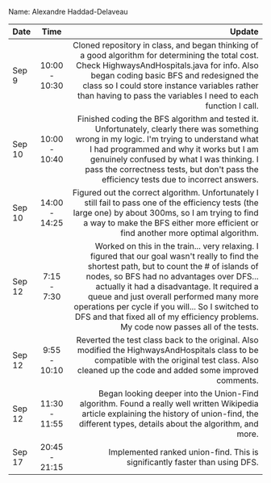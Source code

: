 Name: Alexandre Haddad-Delaveau

| Date   |     Time      |                                                                                                                                                                                                                                                                                                                                                                                                                           Update |
|:-------|:-------------:|---------------------------------------------------------------------------------------------------------------------------------------------------------------------------------------------------------------------------------------------------------------------------------------------------------------------------------------------------------------------------------------------------------------------------------:|
| Sep 9  | 10:00 - 10:30 |                                                                                                                   Cloned repository in class, and began thinking of a good algorithm for determining the total cost. Check HighwaysAndHospitals.java for info. Also began coding basic BFS and redesigned the class so I could store instance variables rather than having to pass the variables I need to each function I call. |
| Sep 10 | 10:00 - 10:40 |                                                                                                   Finished coding the BFS algorithm and tested it. Unfortunately, clearly there was something wrong in my logic. I'm trying to understand what I had programmed and why it works but I am genuinely confused by what I was thinking. I pass the correctness tests, but don't pass the efficiency tests due to incorrect answers. |
| Sep 10 | 14:00 - 14:25 |                                                                                                                                                                                     Figured out the correct algorithm. Unfortunately I still fail to pass one of the efficiency tests (the large one) by about 300ms, so I am trying to find a way to make the BFS either more efficient or find another more optimal algorithm. |
| Sep 12 |  7:15 - 7:30  | Worked on this in the train... very relaxing. I figured that our goal wasn't really to find the shortest path, but to count the # of islands of nodes, so BFS had no advantages over DFS... actually it had a disadvantage. It required a queue and just overall performed many more operations per cycle if you will... So I switched to DFS and that fixed all of my efficiency problems. My code now passes all of the tests. |
| Sep 12 | 9:55 - 10:10  |                                                                                                                                                                                                                             Reverted the test class back to the original. Also modified the HighwaysAndHospitals class to be compatible with the original test class. Also cleaned up the code and added some improved comments. |
| Sep 12 | 11:30 - 11:55 |                                                                                                                                                                                                                              Began looking deeper into the Union-Find algorithm. Found a really well written Wikipedia article explaining the history of union-find, the different types, details about the algorithm, and more. |
| Sep 17 | 20:45 - 21:15 |                                                                                                                                                                                                                                                                                                                                                      Implemented ranked union-find. This is significantly faster than using DFS. |